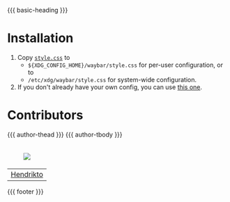 {{{ basic-heading }}}

# Installation
1. Copy [`style.css`](style.css) to
   * `${XDG_CONFIG_HOME}/waybar/style.css` for per-user configuration, or to
   * `/etc/xdg/waybar/style.css` for system-wide configuration.
2. If you don't already have your own config, you can use [this one](https://github.com/Hendrikto/config_files/blob/master/waybar/config).

# Contributors
<table>
  <thead>
    <tr>
      <td valign="bottom"><p align="center">
        <a href="https://github.com/Hendrikto">
          <img src="https://github.com/Hendrikto.png?size=100" align="center" />
        </a>
      </p></td>
      {{{ author-thead }}}
    </tr>
  </thead>

  <tbody>
    <tr>
      <td><a href="https://github.com/Hendrikto">Hendrikto</a></td>
      {{{ author-tbody }}}
    </tr>
  </tbody>
</table>

{{{ footer }}}
